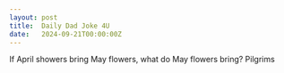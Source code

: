 ```yaml
---
layout: post
title:  Daily Dad Joke 4U
date:   2024-09-21T00:00:00Z
---
```

If April showers bring May flowers, what do May flowers bring? Pilgrims
